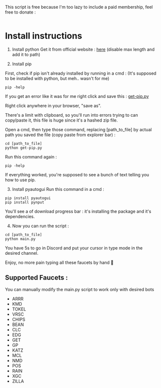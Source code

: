 This script is free because I'm too lazy to include a paid membership, feel free to donate :
```

```
# Install instructions

1. Install python
Get it from official website : [here](https://www.python.org/downloads) (disable max length and add it to path)

2. Install pip

First, check if pip isn't already installed by running in a cmd :
(It's supposed to be installed with python, but meh.. wasn't for me)
```
pip -help
```
If you get an error like it was for me right click and save this : [get-pip.py](https://bootstrap.pypa.io/get-pip.py)

Right click anywhere in your browser, "save as".

There's a limit with clipboard, so you'll run into errors trying to can copy/paste it, this file is huge since it's a hashed zip file.

Open a cmd, then type those command, replacing [path_to_file] by actual path you saved the file (copy paste from explorer bar) :
```
cd [path_to_file]
python get-pip.py
```
Run this command again :
```
pip -help
```
If everything worked, you're supposed to see a bunch of text telling you how to use pip.

3. Install pyautogui
Run this command in a cmd :
```
pip install pyautogui
pip install pynput
```
You'll see a of download progress bar : it's installing the package and it's dependencies.

4. Now you can run the script :

```
cd [path_to_file]
python main.py
```

You have 5s to go in Discord and put your cursor in type mode in the desired channel.

Enjoy, no more pain typing all these faucets by hand 🖤

## Supported Faucets :

You can manually modify the main.py script to work only with desired bots

* ARRR
* KMD
* TOKEL
* VRSC
* CHIPS
* BEAN
* CLC
* EDG
* GET
* GP
* KATZ
* MCL
* NMD
* POS
* RAIN
* XGC
* ZILLA

